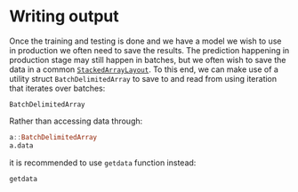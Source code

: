 # Writing output

Once the training and testing is done and we have a model we wish to use in production we often need to save the results.
The prediction happening in production stage may still happen in batches, but we often wish to save the data in a common [`StackedArrayLayout`](@ref).
To this end, we can make use of a utility struct `BatchDelimitedArray` to save to and read from using iteration that iterates over batches:

```@docs
BatchDelimitedArray
```

Rather than accessing data through:

```julia
a::BatchDelimitedArray
a.data
```

it is recommended to use `getdata` function instead:

```@docs
getdata
```

